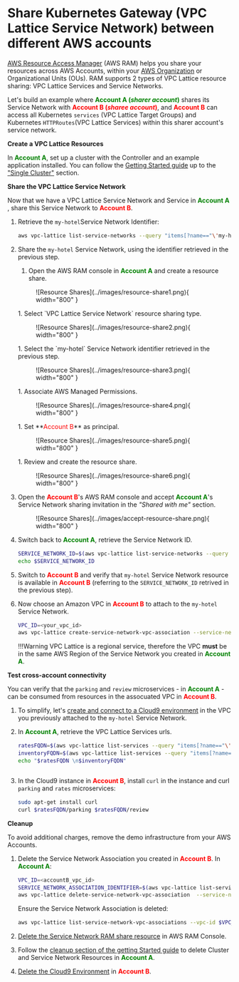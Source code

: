 # Share Kubernetes Gateway (VPC Lattice Service Network) between different AWS accounts

[AWS Resource Access Manager](https://aws.amazon.com/ram/) (AWS RAM) helps you share your resources across AWS Accounts, within your [AWS Organization](https://aws.amazon.com/organizations/) or Organizational Units (OUs).  RAM supports 2 types of VPC Lattice resource sharing: VPC Lattice Services and Service Networks.

Let's build an example where **<span style="color:green">Account A (*sharer account*)</span>**  shares its Service Network with **<span style="color:red">Account B (*sharee account*)</span>**, and **<span style="color:red">Account B</span>** can access all Kubernetes `services` (VPC Lattice Target Groups) and Kubernetes `HTTPRoutes`(VPC Lattice Services) within this sharer account's service network.

**Create a VPC Lattice Resources**

In **<span style="color:green">Account A</span>**, set up a cluster with the Controller and an example application installed. You can follow the [Getting Started guide](../guides/getstarted.md)  up to the ["Single Cluster"](../guides/getstarted.md#single-cluster) section.


**Share the VPC Lattice Service Network**

Now that we have a VPC Lattice Service Network and Service in **<span style="color:green">Account A </span>**, share this Service Network to **<span style="color:red">Account B</span>**.

1. Retrieve the `my-hotel`Service Network Identifier:
    ```bash
    aws vpc-lattice list-service-networks --query "items[?name=="\'my-hotel\'"].id" | jq -r '.[]'
    ```

1. Share the `my-hotel` Service Network, using the identifier retrieved in the previous step.
    1. Open the AWS RAM console in **<span style="color:green">Account A</span>** and create a resource share.
    <figure markdown="span">
    ![Resource Shares](../images/resource-share1.png){ width="800" }
    </figure>
    1. Select `VPC Lattice Service Network` resource sharing type.
    <figure markdown="span">
    ![Resource Shares](../images/resource-share2.png){ width="800" }
    </figure>
    1. Select the `my-hotel` Service Network identifier retrieved in the previous step.
    <figure markdown="span">
    ![Resource Shares](../images/resource-share3.png){ width="800" }
    </figure>
    1. Associate AWS Managed Permissions.
    <figure markdown="span">
    ![Resource Shares](../images/resource-share4.png){ width="800" }
    </figure>
    1. Set **<span style="color:red">Account B</span>** as principal.
    <figure markdown="span">
    ![Resource Shares](../images/resource-share5.png){ width="800" }
    </figure>
    1. Review and create the resource share.
    <figure markdown="span">
    ![Resource Shares](../images/resource-share6.png){ width="800" }
    </figure>

1. Open the **<span style="color:red">Account B</span>**'s AWS RAM console and accept **<span style="color:green">Account A</span>**'s Service Network sharing invitation in the *"Shared with me"* section. 

    <figure markdown="span">
    ![Resource Shares](../images/accept-resource-share.png){ width="800" }
    </figure>


1. Switch back to **<span style="color:green">Account A</span>**, retrieve the Service Network ID.

    ```bash
    SERVICE_NETWORK_ID=$(aws vpc-lattice list-service-networks --query "items[?name=="\'my-hotel\'"].id" | jq -r '.[]')
    echo $SERVICE_NETWORK_ID
    ```

1.  Switch to **<span style="color:red">Account B</span>** and verify that `my-hotel` Service Network resource is available in **<span style="color:red">Account B</span>** (referring to the `SERVICE_NETWORK_ID` retrived in the previous step).

1. Now choose an Amazon VPC in **<span style="color:red">Account B</span>** to attach to the `my-hotel` Service Network.

    ```sh
    VPC_ID=<your_vpc_id>
    aws vpc-lattice create-service-network-vpc-association --service-network-identifier $SERVICE_NETWORK_ID --vpc-identifier $VPC_ID
    ```

    !!!Warning
        VPC Lattice is a regional service, therefore the VPC **must** be in the same AWS Region of the Service Network you created in **<span style="color:green">Account A</span>**. 

**Test cross-account connectivity**

You can verify that the `parking` and `review` microservices - in **<span style="color:green">Account A</span>** - can be consumed from resources in  the assocuated VPC in **<span style="color:red">Account B</span>**. 

1. To simplify, let's [create and connect to a Cloud9 environment](https://docs.aws.amazon.com/cloud9/latest/user-guide/tutorial-create-environment.html) in the VPC you previously attached to the `my-hotel` Service Network. 

1. In **<span style="color:green">Account A</span>**, retrieve the VPC Lattice Services urls.
    ```sh
    ratesFQDN=$(aws vpc-lattice list-services --query "items[?name=="\'rates-default\'"].dnsEntry" | jq -r '.[].domainName')
    inventoryFQDN=$(aws vpc-lattice list-services --query "items[?name=="\'inventory-default\'"].dnsEntry" | jq -r '.[].domainName')
    echo "$ratesFQDN \n$inventoryFQDN"
    ```
    ```

1. In the Cloud9 instance in **<span style="color:red">Account B</span>**, install `curl` in the instance and curl `parking` and `rates` microservices:

    ```sh
    sudo apt-get install curl
    curl $ratesFQDN/parking $ratesFQDN/review
    ```

**Cleanup**

To avoid additional charges, remove the demo infrastructure from your AWS Accounts.

1. Delete the Service Network Association you created in **<span style="color:red">Account B</span>**. In **<span style="color:green">Account A</span>**:
    ```bash
    VPC_ID=<accountB_vpc_id>
    SERVICE_NETWORK_ASSOCIATION_IDENTIFIER=$(aws vpc-lattice list-service-network-vpc-associations --vpc-id $VPC_ID --query "items[?serviceNetworkName=="\'my-hotel\'"].id" | jq -r '.[]')
    aws vpc-lattice delete-service-network-vpc-association  --service-network-vpc-association-identifier $SERVICE_NETWORK_ASSOCIATION_IDENTIFIER
    ```

    Ensure the Service Network Association is deleted:
    ```bash 
    aws vpc-lattice list-service-network-vpc-associations --vpc-id $VPC_ID
    ```

1. [Delete the Service Network RAM share resource](https://docs.aws.amazon.com/ram/latest/userguide/working-with-sharing-delete.html) in AWS RAM Console.

1. Follow the [cleanup section of the getting Started guide](../guides/getstarted.md/#cleanup) to delete Cluster and Service Network Resources in **<span style="color:green">Account A</span>**.

1. [Delete the Cloud9 Environment](https://docs.aws.amazon.com/cloud9/latest/user-guide/tutorial-clean-up.html) in **<span style="color:red">Account B</span>**. 